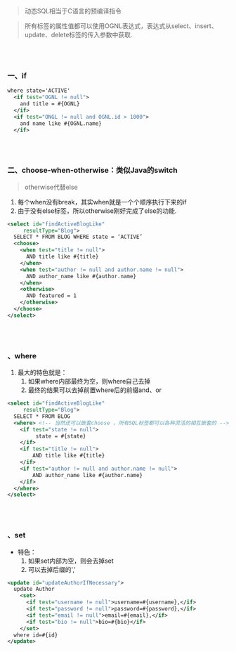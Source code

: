 > 动态SQL相当于C语言的预编译指令

> 所有标签的属性值都可以使用OGNL表达式，表达式从select、insert、update、delete标签的传入参数中获取.

<br><br>

### 一、if

```XML
where state='ACTIVE'
  <if test="OGNL != null">
    and title = #{OGNL}
  </if>
  <if test="ONGL != null and OGNL.id > 1000">
    and name like #{OGNL.name}
  </if>
```

<br><br>

### 二、choose-when-otherwise：类似Java的switch
> otherwise代替else

1. 每个when没有break，其实when就是一个个顺序执行下来的if
2. 由于没有else标签，所以otherwise刚好完成了else的功能.

```xml
<select id="findActiveBlogLike"
     resultType="Blog">
  SELECT * FROM BLOG WHERE state = ‘ACTIVE’
  <choose>
    <when test="title != null">
      AND title like #{title}
    </when>
    <when test="author != null and author.name != null">
      AND author_name like #{author.name}
    </when>
    <otherwise>
      AND featured = 1
    </otherwise>
  </choose>
</select>
```

<br><br>

### 、where

1. 最大的特色就是：
   1. 如果where内部最终为空，则where自己去掉
   2. 最终的结果可以去掉前置where后的前缀and、or


```xml
<select id="findActiveBlogLike"
     resultType="Blog">
  SELECT * FROM BLOG
  <where> <!-- 当然还可以嵌套choose ，所有SQL标签都可以各种灵活的相互嵌套的 -->
    <if test="state != null">
         state = #{state}
    </if>
    <if test="title != null">
        AND title like #{title}
    </if>
    <if test="author != null and author.name != null">
        AND author_name like #{author.name}
    </if>
  </where>
</select>
```

<br><br>

### 、set

- 特色：
   1. 如果set内部为空，则会去掉set
   2. 可以去掉后缀的','

```xml
<update id="updateAuthorIfNecessary">
  update Author
    <set>
      <if test="username != null">username=#{username},</if>
      <if test="password != null">password=#{password},</if>
      <if test="email != null">email=#{email},</if>
      <if test="bio != null">bio=#{bio}</if>
    </set>
  where id=#{id}
</update>
```
